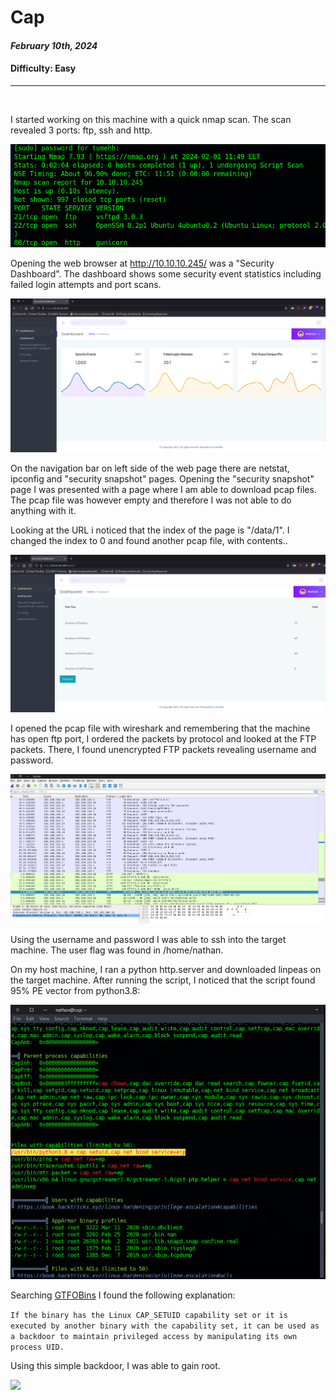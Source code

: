 # Cap

#### _February 10th, 2024_

#### Difficulty: Easy



---
<br>

I started working on this machine with a quick nmap scan. The scan revealed 3 ports: ftp, ssh and http.

<img src="images/nmapquick.png">

Opening the web browser at http://10.10.10.245/ was a "Security Dashboard". The dashboard shows some security event statistics including failed login attempts and port scans. 

<img src="images/website.png">

On the navigation bar on left side of the web page there are netstat, ipconfig and "security snapshot" pages. Opening the "security snapshot" page I was presented with a page where I am able to download pcap files. The pcap file was however empty and therefore I was not able to do anything with it.

Looking at the URL i noticed that the index of the page is "/data/1". I changed the index to 0 and found another pcap file, with contents..

<img src="images/sec0.png">

I opened the pcap file with wireshark and remembering that the machine has open ftp port, I ordered the packets by protocol and looked at the FTP packets. There, I found unencrypted FTP packets revealing username and password.

<img src="images/cap.png">

Using the username and password I was able to ssh into the target machine. The user flag was found in /home/nathan. 

On my host machine, I ran a python http.server and downloaded linpeas on the target machine. After running the script, I noticed that the script found 95% PE vector from python3.8:

<img src="images/linpeas.png">

Searching <a href="https://gtfobins.github.io/gtfobins/python/">GTFOBins</a> I found the following explanation: 

```If the binary has the Linux CAP_SETUID capability set or it is executed by another binary with the capability set, it can be used as a backdoor to maintain privileged access by manipulating its own process UID.```

Using this simple backdoor, I was able to gain root.

<img src="images/root.png">